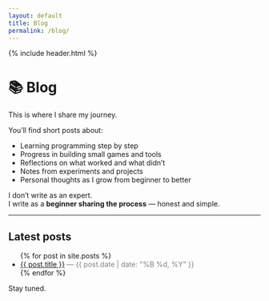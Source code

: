 ```yaml
---
layout: default
title: Blog
permalink: /blog/
---
```

{% include header.html %}
# 📚 Blog

This is where I share my journey.

You’ll find short posts about:

- Learning programming step by step  
- Progress in building small games and tools  
- Reflections on what worked and what didn’t  
- Notes from experiments and projects  
- Personal thoughts as I grow from beginner to better

I don’t write as an expert.  
I write as a **beginner sharing the process** — honest and simple.

---

## Latest posts

<ul>
  {% for post in site.posts %}
    <li>
      <a href="{{ post.url | relative_url }}">{{ post.title }}</a>
      <span style="color:gray"> — {{ post.date | date: "%B %d, %Y" }}</span>
    </li>
  {% endfor %}
</ul>

Stay tuned.
